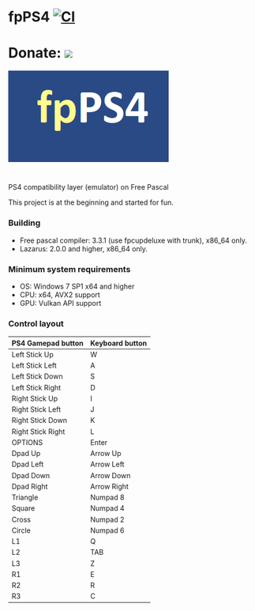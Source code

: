 # fpPS4 [![CI](https://github.com/red-prig/fpPS4/actions/workflows/main.yml/badge.svg)](https://github.com/red-prig/fpPS4/actions)

# Donate: [<img src="https://static.boosty.to/assets/images/logo.Ffjjd.svg"/>](https://boosty.to/fpps4)

![Book logo](/icons/logo.png) 

#

  PS4 compatibility layer (emulator) on Free Pascal
 
This project is at the beginning and started for fun.
 
### Building
- Free pascal compiler: 3.3.1 (use fpcupdeluxe with trunk), x86_64 only. 
- Lazarus: 2.0.0 and higher, x86_64 only. 

### Minimum system requirements 

- OS: Windows 7 SP1 x64 and higher 
- CPU: x64, AVX2 support
- GPU: Vulkan API support

### Control layout

PS4 Gamepad button              | Keyboard button
:------------                   | :------------
Left Stick Up                   |W
Left Stick Left                 |A
Left Stick Down                 |S
Left Stick Right                |D
Right Stick Up                  |I
Right Stick Left                |J
Right Stick Down                |K
Right Stick Right               |L
OPTIONS                   		  |Enter
Dpad Up                   		  |Arrow Up
Dpad Left                   	  |Arrow Left
Dpad Down                   	  |Arrow Down
Dpad Right                   	  |Arrow Right
Triangle                   		  |Numpad 8
Square                   		    |Numpad 4
Cross                   		    |Numpad 2
Circle                   		    |Numpad 6
L1                   			      |Q
L2                   			      |TAB
L3                   			      |Z
R1                   			      |E
R2                   			      |R
R3                   			      |C
